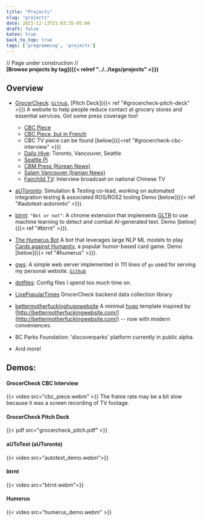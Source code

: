 ```yaml
---
title: "Projects"
slug: "projects"
date: 2021-12-13T21:03:35-05:00
draft: false
katex: true
back_to_top: true
tags: ['programming', 'projects']
---
```


// Page under construction //   
**[Browse projects by tag]({{< relref "../../tags/projects" >}})**  

## Overview
- [GrocerCheck](https://grocercheck.ca/): [`Github`](https://github.com/GrocerCheck/GrocerCheck), [Pitch Deck]({{< ref "#grocercheck-pitch-deck" >}})  A website to help people reduce contact at grocery stores and essential services.  Got some press coverage too!
     - [CBC Piece](https://www.cbc.ca/news/canada/british-columbia/bc-youth-entrepreneurs-covid19-1.5784637)
     - [CBC Piece, but in French](https://ici.radio-canada.ca/nouvelle/1746337/emploi-pandemie-entrepreneuriat-bakd-grocercheck)
     - CBC TV piece can be found [below]({{<ref "#grocercheck-cbc-interview" >}})
     - [Daily Hive](https://dailyhive.com/seattle/new-website-grocercheck-seattle): Toronto, Vancouver, Seattle
     - [Seattle Pi](https://www.seattlepi.com/coronavirus/article/new-website-checks-grocery-store-crowds-capacity-15297891.php)
     - [CBM Press (Korean News)](https://cbmpress.com/bbs/board.php?bo_table=vnews&wr_id=5388&sst=wr_hit&sod=asc&sop=and&page=71)
     - [Salam Vancouver (Iranian News)](https://www.salamvancouver.com/news/vancouver-and-bc-news/grocercheck-%D8%A8%D9%87-%D8%B4%D9%85%D8%A7-%D8%A7%D9%85%DA%A9%D8%A7%D9%86-%D9%85%DB%8C-%D8%AF%D9%87%D8%AF-%D8%AA%D8%A7-%D8%A8%D8%B1-%D9%81%D8%B1%D9%88%D8%B4%DA%AF%D8%A7%D9%87-%D9%87%D8%A7%DB%8C/)
     - [Fairchild TV](https://www.fairchildtv.com/): Interview broadcast on national Chinese TV

- [aUToronto](https://www.autodrive.utoronto.ca/): Simulation & Testing co-lead, working on automated integration testing & associated ROS/ROS2 tooling Demo [below]({{< ref "#autotest-autoronto" >}}).
- [btrnt](https://github.com/btrnt): `"Bot or not"`: A chrome extension that implements [GLTR](http://gltr.io/) to use machine learning to detect and combat AI-generated text. Demo [below]({{< ref "#btrnt" >}}).
- [The Humerus Bot](https://github.com/UTMIST/humerus) A bot that leverages large NLP ML models to play [Cards against Humanity](https://www.cardsagainsthumanity.com/), a popular humor-based card game. Demo [below]({{< ref "#humerus" >}}).
- [gws](https://chenbrian.ca/posts/2021/12/go-web-server/): A simple web server implemented in 111 lines of `go` used for serving my personal website. [`Github`](https://github.com/ihasdapie/gws)
- [dotfiles](https://github.com/ihasdapie/dotfiles): Config files I spend too much time on.
- [LivePopularTimes](https://github.com/GrocerCheck/LivePopularTimes) GrocerCheck backend data collection library
- [bettermotherfuckinghugowebsite](https://github.com/ihasdapie/bettermotherfuckinghugowebsite/) A minimal [hugo](https://gohugo.io) template inspired by [http://bettermotherfuckingwebsite.com/](http://bettermotherfuckingwebsite.com/) -- now with modern conveniences.
- BC Parks Foundation: 'discoverparks' platform currently in public alpha.
- And more!


## Demos:

#### GrocerCheck CBC Interview
{{< video src="cbc_piece.webm" >}}
The frame rate may be a bit slow because it was a screen recording of TV footage.

#### GrocerCheck Pitch Deck
{{< pdf src="grocercheck_pitch.pdf" >}}



#### aUToTest (aUToronto)
{{< video src="autotest_demo.webm">}}


#### btrnt
{{< video src="btrnt.webm">}}


#### Humerus
{{< video src="humerus_demo.webm" >}}



